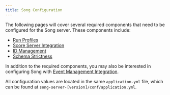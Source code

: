 ```yaml
---
title: Song Configuration
---
```


The following pages will cover several required components that need to be configured for the Song server. These components include:

- [Run Profiles](/documentation/song/installation/configuration/profiles)
- [Score Server Integration](/documentation/song/installation/configuration/score)
- [ID Management](/documentation/song/installation/configuration/id)
- [Schema Strictness](/documentation/song/installation/configuration/schema)

In addition to the required components, you may also be interested in configuring Song with [Event Management Integration](/documentation/song/installation/configuration/kafka).

All configuration values are located in the same `application.yml` file, which can be found at `song-server-[version]/conf/application.yml`.